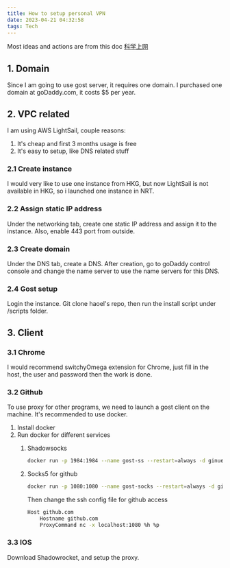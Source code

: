 ```yaml
---
title: How to setup personal VPN
date: 2023-04-21 04:32:58
tags: Tech
---
```


Most ideas and actions are from this doc [科学上网](https://github.com/haoel/haoel.github.io)

## 1. Domain

Since I am going to use gost server, it requires one domain. I purchased one domain at goDaddy.com, it costs $5 per year.

## 2. VPC related

I am using AWS LightSail, couple reasons:

1. It's cheap and first 3 months usage is free
2. It's easy to setup, like DNS related stuff

### 2.1 Create instance

I would very like to use one instance from HKG, but now LightSail is not available in HKG, so i launched one instance in NRT.

### 2.2 Assign static IP address

Under the networking tab, create one static IP address and assign it to the instance. Also, enable 443 port from outside.

### 2.3 Create domain

Under the DNS tab, create a DNS. After creation, go to goDaddy control console and change the name server to use the name servers for this DNS.

### 2.4 Gost setup

Login the instance. Git clone haoel's repo, then run the install script under /scripts folder.

## 3. Client

### 3.1 Chrome

I would recommend switchyOmega extension for Chrome, just fill in the host, the user and password then the work is done.

### 3.2 Github

To use proxy for other programs, we need to launch a gost client on the machine. It's recommended to use docker.

1. Install docker
2. Run docker for different services
    1. Shadowsocks

        ```bash
        docker run -p 1984:1984 --name gost-ss --restart=always -d ginuerzh/gost -L=ss://aes-128-gcm:password@:1984 -F 'https://user:password@host:443'
        ```

    2. Socks5 for github

        ```bash
        docker run -p 1080:1080 --name gost-socks --restart=always -d ginuerzh/gost -L=socks5://:1080 -F 'https://user:password@host:443'
        ```

        Then change the ssh config file for github access

        ```bash
        Host github.com
            Hostname github.com
            ProxyCommand nc -x localhost:1080 %h %p
        ```

### 3.3 IOS

Download Shadowrocket, and setup the proxy.
